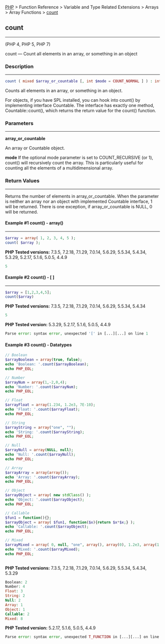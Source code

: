 [PHP](../../../../index.md) > Function Reference > Variable and Type Related Extensions > Arrays  > Array Functions > [count](count.md)

## count
_________________

(PHP 4, PHP 5, PHP 7)

count — Count all elements in an array, or something in an object

### Description 
_________________

```php 
count ( mixed $array_or_countable [, int $mode = COUNT_NORMAL ] ) : int 
```

Counts all elements in an array, or something in an object.

For objects, if you have SPL installed, you can hook into count() by implementing interface Countable. The interface has exactly one method, Countable::count(), which returns the return value for the count() function.

### Parameters
_________________

**array_or_countable**

An array or Countable object.

**mode**
If the optional mode parameter is set to COUNT_RECURSIVE (or 1), count() will recursively count the array. This is particularly useful for counting all the elements of a multidimensional array.

### Return Values
_________________

Returns the number of elements in array_or_countable. When the parameter is neither an array nor an object with implemented Countable interface, 1 will be returned. There is one exception, if array_or_countable is NULL, 0 will be returned.

#### Example #1 count() - array()
_________________

```php
$array = array( 1, 2, 3, 4, 5 );
count( $array );
```

**PHP Tested versions:** 7.3.5, 7.2.18, 7.1.29, 7.0.14, 5.6.29, 5.5.34, 5.4.34, 5.3.29, 5.2.17, 5.1.6, 5.0.5, 4.4.9

```php
5
```

#### Example #2 count() - [ ]
_________________

```php
$array = [1,2,3,4,5];
count($array)
```

**PHP Tested versions:** 7.3.5, 7.2.18, 7.1.29, 7.0.14, 5.6.29, 5.5.34, 5.4.34
```php
5
```

**PHP Tested version:** 5.3.29, 5.2.17, 5.1.6, 5.0.5, 4.4.9
```php
Parse error: syntax error, unexpected '[' in [...][...] on line 1
```

#### Example #3 count() - Datatypes

```php
// Boolean 
$arrayBoolean = array(true, false);
echo 'Boolean: '.count($arrayBoolean);
echo PHP_EOL;

// Number
$arrayNum = array(1,-2,0,4);
echo 'Number: '.count($arrayNum);
echo PHP_EOL;

// Float
$arrayFloat = array(1.234, 1.2e3, 7E-10);
echo 'Float: '.count($arrayFloat);
echo PHP_EOL;

// String
$arrayString = array("one", "");
echo 'String: '.count($arrayString);
echo PHP_EOL;

// Null
$arrayNull = array(NULL, null);
echo 'Null: '.count($arrayNull);
echo PHP_EOL;

// Array
$arrayArray = array(array());
echo 'Array: '.count($arrayArray);
echo PHP_EOL;

// Object
$arrayObject = array( new stdClass() );
echo 'Object: '.count($arrayObject);
echo PHP_EOL;

// Callable
$fun1 = function(){};
$arrayObject = array( $fun1, function($x){return $x*$x;} );
echo 'Callable: '.count($arrayObject);
echo PHP_EOL;

// Mixed
$arrayMixed = array( 0, null, "one", array(), array(0), 1.2e3, array(1,"one",1.01,""), new stdClass() );
echo 'Mixed: '.count($arrayMixed);
echo PHP_EOL;
    
```

**PHP Tested versions:** 7.3.5, 7.2.18, 7.1.29, 7.0.14, 5.6.29, 5.5.34, 5.4.34, 5.3.29
```php
Boolean: 2
Number: 4
Float: 3
String: 2
Null: 2
Array: 1
Object: 1
Callable: 2
Mixed: 8
```

**PHP Tested version:** 5.2.17, 5.1.6, 5.0.5, 4.4.9
```php
Parse error: syntax error, unexpected T_FUNCTION in [...][...] on line 38
```